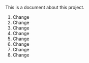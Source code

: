 This is a document about this project.  

1. Change
2. Change
3. Change
4. Change
5. Change
6. Change
7. Change
8. Change